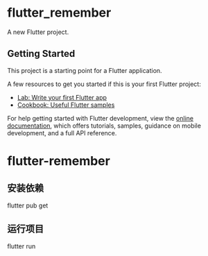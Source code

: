 # flutter_remember

A new Flutter project.

## Getting Started

This project is a starting point for a Flutter application.

A few resources to get you started if this is your first Flutter project:

- [Lab: Write your first Flutter app](https://docs.flutter.dev/get-started/codelab)
- [Cookbook: Useful Flutter samples](https://docs.flutter.dev/cookbook)

For help getting started with Flutter development, view the
[online documentation](https://docs.flutter.dev/), which offers tutorials,
samples, guidance on mobile development, and a full API reference.
# flutter-remember

<!-- ## git 初始化 -->
<!-- echo "# flutter-remember" >> README.md
git init
git add README.md
git commit -m "first commit"
git branch -M main
git remote add origin https://github.com/huhong118/flutter-remember.git
git push -u origin main -->

## 安装依赖
flutter pub get

## 运行项目
flutter run